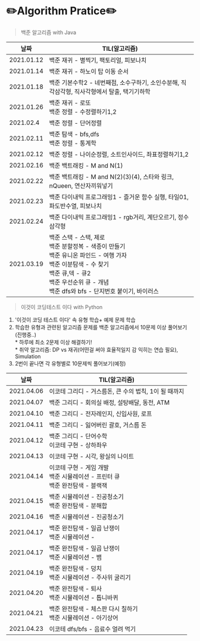 # ✏️Algorithm Pratice✏️

> 백준 알고리즘 with Java

| **날짜**   | **TIL(알고리즘)**                                                                                                                                                                                                       |
| ---------- | ----------------------------------------------------------------------------------------------------------------------------------------------------------------------------------------------------------------------- |
| 2021.01.12 | 백준 재귀 - 별찍기, 팩토리얼, 피보나치                                                                                                                                                                                  |
| 2021.01.14 | 백준 재귀 - 하노이 탑 이동 순서                                                                                                                                                                                         |
| 2021.01.18 | 백준 기본수학2 - 네번째점, 소수구하기, 소인수분해, 직각삼각형, 직사각형에서 탈출, 택기기하학                                                                                                                            |
| 2021.01.26 | 백준 재귀 - 로또</br>백준 정렬 - 수정렬하기1,2                                                                                                                                                                          |
| 2021.02.4  | 백준 정렬 - 단어정렬                                                                                                                                                                                                    |
| 2021.02.11 | 백준 탐색 - bfs,dfs </br> 백준 정렬 - 통계학                                                                                                                                                                            |
| 2021.02.12 | 백준 정렬 - 나이순정렬, 소트인사이드, 좌표정렬하기1,2                                                                                                                                                                   |
| 2021.02.16 | 백준 백트래킹 - M and N(1)                                                                                                                                                                                              |
| 2021.02.22 | 백준 백트래킹 - M and N(2)(3)(4), 스타와 링크, nQueen, 연산자끼워넣기                                                                                                                                                   |
| 2021.02.23 | 백준 다이내믹 프로그래밍1 - 즐거운 함수 실행, 타일01, 파도반수열, 피보나치                                                                                                                                              |
| 2021.02.24 | 백준 다이내믹 프로그래밍1 - rgb거리, 계단오르기, 정수삼각형                                                                                                                                                             |
| 2021.03.19 | 백준 스택 - 스택, 제로</br>백준 분할정복 - 색종이 만들기</br>백준 유니온 파인드 - 여행 가자</br>백준 이분탐색 - 수 찾기</br>백준 큐,덱 - 큐2</br>백준 우선순위 큐 - 개념</br>백준 dfs와 bfs - 단지번호 붙이기, 바이러스 |

> 이것이 코딩테스트 이다 with Python

1. '이것이 코딩 테스트 이다' 속 유형 학습+ 예제 문제 학습
2. 학습한 유형과 관련된 알고리즘 문제를 백준 알고리즘에서 10문제 이상 풀어보기 (진행중..)
   </br> \* 하루에 최소 2문제 이상 해결하기!
   </br> \* 취약 알고리즘: DP vs 재귀(어떤걸 써야 효율적일지 감 익히는 연습 필요), Simulation
3. 2번이 끝나면 각 유형별로 10문제씩 풀어보기(예정)

| **날짜**   | **TIL(알고리즘)**                                                                  |
| ---------- | ---------------------------------------------------------------------------------- |
| 2021.04.06 | 이코테 그리디 - 거스름돈, 큰 수의 법칙, 1이 될 때까지                              |
| 2021.04.07 | 백준 그리디 - 회의실 배정, 설탕배달, 동전, ATM                                     |
| 2021.04.10 | 백준 그리디 - 전자레인지, 신입사원, 로프                                           |
| 2021.04.11 | 백준 그리디 - 잃어버린 괄호, 거스름 돈                                             |
| 2021.04.12 | 백준 그리디 - 단어수학</br>이코테 구현 - 상하좌우                                  |
| 2021.04.13 | 이코테 구현 - 시각, 왕실의 나이트                                                  |
| 2021.04.14 | 이코테 구현 - 게임 개발</br>백준 시뮬레이션 - 프린터 큐</br>백준 완전탐색 - 블랙잭 |
| 2021.04.15 | 백준 시뮬레이션 - 진공청소기</br>백준 완전탐색 - 분해합                            |
| 2021.04.16 | 백준 시뮬레이션 - 진공청소기                                                       |
| 2021.04.17 | 백준 완전탐색 - 일곱 난쟁이</br>백준 시뮬레이션 -                                  |
|2021.04.17|백준 완전탐색 - 일곱 난쟁이</br>백준 시뮬레이션 - 뱀|
|2021.04.19|백준 완전탐색 - 덩치</br> 백준 시뮬레이션 - 주사위 굴리기|
|2021.04.20|백준 완전탐색 - 퇴사</br> 백준 시뮬레이션 - 톱니바퀴|
|2021.04.21|백준 완전탐색 - 체스판 다시 칠하기</br> 백준 시뮬레이션 - 아기상어|
|2021.04.23|이코테 dfs/bfs - 음료수 얼려 먹기